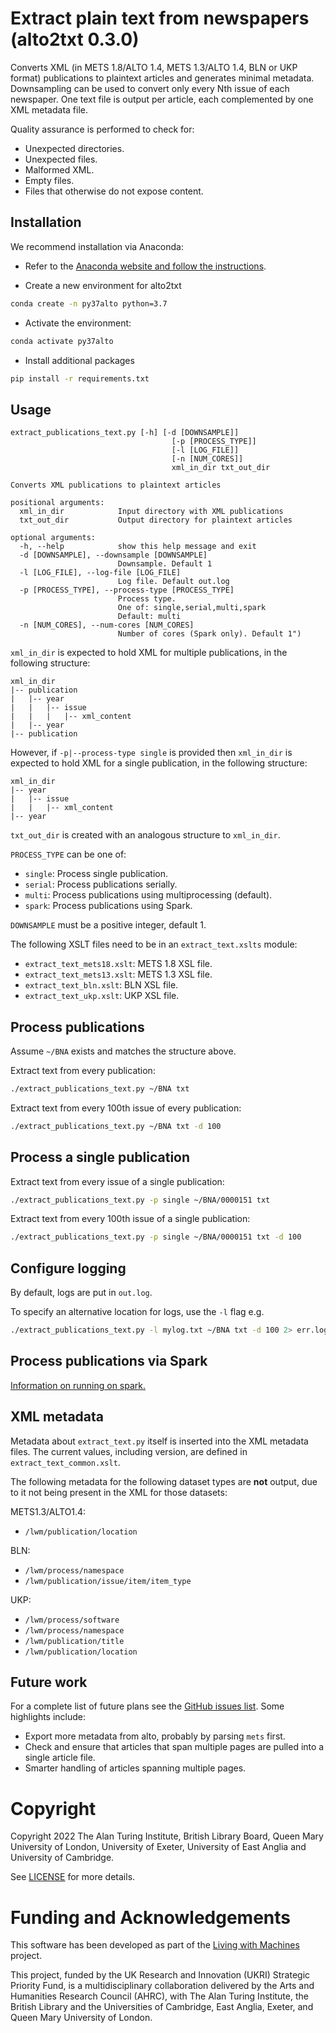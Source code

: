 # Extract plain text from newspapers (alto2txt 0.3.0)

Converts XML (in METS 1.8/ALTO 1.4, METS 1.3/ALTO 1.4, BLN or UKP format) publications to plaintext articles and generates minimal metadata. Downsampling can be used to convert only every Nth issue of each newspaper. One text file is output per article, each complemented by one XML metadata file.

Quality assurance is performed to check for:

* Unexpected directories.
* Unexpected files.
* Malformed XML.
* Empty files.
* Files that otherwise do not expose content.

## Installation

We recommend installation via Anaconda:

* Refer to the [Anaconda website and follow the instructions](https://docs.anaconda.com/anaconda/install/).

* Create a new environment for alto2txt

```bash
conda create -n py37alto python=3.7
```

* Activate the environment:

```bash
conda activate py37alto
```

* Install additional packages

```bash
pip install -r requirements.txt
```

## Usage

```
extract_publications_text.py [-h] [-d [DOWNSAMPLE]]
                                    [-p [PROCESS_TYPE]]
                                    [-l [LOG_FILE]]
                                    [-n [NUM_CORES]]
                                    xml_in_dir txt_out_dir

Converts XML publications to plaintext articles

positional arguments:
  xml_in_dir            Input directory with XML publications
  txt_out_dir           Output directory for plaintext articles

optional arguments:
  -h, --help            show this help message and exit
  -d [DOWNSAMPLE], --downsample [DOWNSAMPLE]
                        Downsample. Default 1
  -l [LOG_FILE], --log-file [LOG_FILE]
                        Log file. Default out.log
  -p [PROCESS_TYPE], --process-type [PROCESS_TYPE]
                        Process type.
                        One of: single,serial,multi,spark
                        Default: multi
  -n [NUM_CORES], --num-cores [NUM_CORES]
                        Number of cores (Spark only). Default 1")
```

`xml_in_dir` is expected to hold XML for multiple publications, in the following structure:

```
xml_in_dir
|-- publication
|   |-- year
|   |   |-- issue
|   |   |   |-- xml_content
|   |-- year
|-- publication
```

However, if `-p|--process-type single` is provided then `xml_in_dir` is expected to hold XML for a single publication, in the following structure:

```
xml_in_dir
|-- year
|   |-- issue
|   |   |-- xml_content
|-- year
```

`txt_out_dir` is created with an analogous structure to `xml_in_dir`.

`PROCESS_TYPE` can be one of:

* `single`: Process single publication.
* `serial`: Process publications serially.
* `multi`: Process publications using multiprocessing (default).
* `spark`: Process publications using Spark.

`DOWNSAMPLE` must be a positive integer, default 1.

The following XSLT files need to be in an `extract_text.xslts` module:

* `extract_text_mets18.xslt`: METS 1.8 XSL file.
* `extract_text_mets13.xslt`: METS 1.3 XSL file.
* `extract_text_bln.xslt`: BLN XSL file.
* `extract_text_ukp.xslt`: UKP XSL file.

## Process publications

Assume `~/BNA` exists and matches the structure above.

Extract text from every publication:

```bash
./extract_publications_text.py ~/BNA txt
```

Extract text from every 100th issue of every publication:

```bash
./extract_publications_text.py ~/BNA txt -d 100
```

## Process a single publication

Extract text from every issue of a single publication:

```bash
./extract_publications_text.py -p single ~/BNA/0000151 txt
```

Extract text from every 100th issue of a single publication:

```bash
./extract_publications_text.py -p single ~/BNA/0000151 txt -d 100
```

## Configure logging

By default, logs are put in `out.log`.

To specify an alternative location for logs, use the `-l` flag e.g.

```bash
./extract_publications_text.py -l mylog.txt ~/BNA txt -d 100 2> err.log
```

## Process publications via Spark

[Information on running on spark.](spark_instructions.md)

## XML metadata

Metadata about `extract_text.py` itself is inserted into the XML metadata files. The current values, including version, are defined in `extract_text_common.xslt`.

The following metadata for the following dataset types are **not** output, due to it not being present in the XML for those datasets:

METS1.3/ALTO1.4:

* `/lwm/publication/location`

BLN:

* `/lwm/process/namespace`
* `/lwm/publication/issue/item/item_type`

UKP:

* `/lwm/process/software`
* `/lwm/process/namespace`
* `/lwm/publication/title`
* `/lwm/publication/location`


## Future work

For a complete list of future plans see the [GitHub issues list](https://github.com/Living-with-machines/alto2txt/issues). Some highlights include:

* Export more metadata from alto, probably by parsing `mets` first.
* Check and ensure that articles that span multiple pages are pulled into a single article file.
* Smarter handling of articles spanning multiple pages.


# Copyright

Copyright 2022 The Alan Turing Institute, British Library Board, Queen Mary University of London, University of Exeter, University of East Anglia and University of Cambridge.

See [LICENSE](LICENSE) for more details.


# Funding and Acknowledgements

This software has been developed as part of the [Living with Machines](https://livingwithmachines.ac.uk) project.

This project, funded by the UK Research and Innovation (UKRI) Strategic Priority Fund, is a multidisciplinary collaboration delivered by the Arts and Humanities Research Council (AHRC), with The Alan Turing Institute, the British Library and the Universities of Cambridge, East Anglia, Exeter, and Queen Mary University of London.
